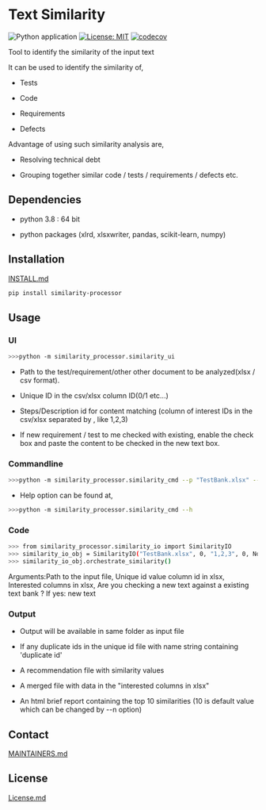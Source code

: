 # Text Similarity

![Python application](https://github.com/philips-software/TextSimilarityProcessor/workflows/Python%20application/badge.svg)
[![License: MIT](https://img.shields.io/badge/License-MIT-yellow.svg)](https://opensource.org/licenses/MIT)
[![codecov](https://codecov.io/gh/philips-software/TextSimilarityProcessor/branch/master/graph/badge.svg)](https://codecov.io/gh/philips-software/TextSimilarityProcessor)

Tool to identify the similarity of the input text

It can be used to identify the similarity of,

- Tests  

- Code  

- Requirements  

- Defects  

Advantage of using such similarity analysis are,

- Resolving technical debt  

- Grouping together similar code / tests / requirements / defects etc.  
  
## Dependencies

- python 3.8 : 64 bit  

- python packages (xlrd, xlsxwriter, pandas, scikit-learn, numpy)  

## Installation
  
[INSTALL.md](INSTALL.md)

```sh
pip install similarity-processor
```

## Usage

### UI

```sh
>>>python -m similarity_processor.similarity_ui
```

- Path to the test/requirement/other other document to be
 analyzed(xlsx / csv format).  

- Unique ID in the csv/xlsx column ID(0/1 etc...)  

- Steps/Description id for content matching (column of interest IDs
 in the csv/xlsx separated by , like 1,2,3)  

- If new requirement / test to me checked with existing, enable the
 check box and paste the content to be checked in the new text box.  

### Commandline

```sh
>>>python -m similarity_processor.similarity_cmd --p "TestBank.xlsx" --u 0 --c "1,2,3" --n 8
```

- Help option can be found at,  

```sh
>>>python -m similarity_processor.similarity_cmd --h
```

### Code

```sh
>>> from similarity_processor.similarity_io import SimilarityIO
>>> similarity_io_obj = SimilarityIO("TestBank.xlsx", 0, "1,2,3", 0, None)
>>> similarity_io_obj.orchestrate_similarity()
```

Arguments:Path to the input file, Unique id value column id in xlsx, Interested
 columns in xlsx, Are you checking a new text against a existing text bank ?
 If yes: new text  
  
### Output
  
- Output will be available in same folder as input file  

- If any duplicate ids in the unique id file with name string containing
 'duplicate id'  

- A recommendation file with similarity values  

- A merged file with data in the "interested columns in xlsx"  

- An html brief report containing the top 10 similarities
 (10 is default value which can be changed by --n option)  

## Contact

[MAINTAINERS.md](MAINTAINERS.md)  

## License

[License.md](LICENSE.md)
